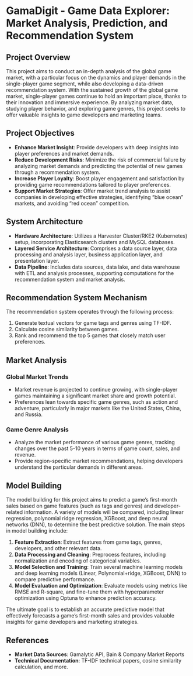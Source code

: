 # GamaDigit - Game Data Explorer: Market Analysis, Prediction, and Recommendation System

## Project Overview

This project aims to conduct an in-depth analysis of the global game market, with a particular focus on the dynamics and player demands in the single-player game segment, while also developing a data-driven recommendation system. With the sustained growth of the global game market, single-player games continue to hold an important place, thanks to their innovation and immersive experience. By analyzing market data, studying player behavior, and exploring game genres, this project seeks to offer valuable insights to game developers and marketing teams.

## Project Objectives

- **Enhance Market Insight**: Provide developers with deep insights into player preferences and market demands.
- **Reduce Development Risks**: Minimize the risk of commercial failure by analyzing market demands and predicting the potential of new games through a recommendation system.
- **Increase Player Loyalty**: Boost player engagement and satisfaction by providing game recommendations tailored to player preferences.
- **Support Market Strategies**: Offer market trend analysis to assist companies in developing effective strategies, identifying “blue ocean” markets, and avoiding “red ocean” competition.

## System Architecture

- **Hardware Architecture**: Utilizes a Harvester Cluster/RKE2 (Kubernetes) setup, incorporating Elasticsearch clusters and MySQL databases.
- **Layered Service Architecture**: Comprises a data source layer, data processing and analysis layer, business application layer, and presentation layer.
- **Data Pipeline**: Includes data sources, data lake, and data warehouse with ETL and analysis processes, supporting computations for the recommendation system and market analysis.

## Recommendation System Mechanism

The recommendation system operates through the following process:

1. Generate textual vectors for game tags and genres using TF-IDF.
2. Calculate cosine similarity between games.
3. Rank and recommend the top 5 games that closely match user preferences.

## Market Analysis

### Global Market Trends

- Market revenue is projected to continue growing, with single-player games maintaining a significant market share and growth potential.
- Preferences lean towards specific game genres, such as action and adventure, particularly in major markets like the United States, China, and Russia.

### Game Genre Analysis

- Analyze the market performance of various game genres, tracking changes over the past 5-10 years in terms of game count, sales, and revenue.
- Provide region-specific market recommendations, helping developers understand the particular demands in different areas.

## Model Building

The model building for this project aims to predict a game’s first-month sales based on game features (such as tags and genres) and developer-related information. A variety of models will be compared, including linear regression, polynomial ridge regression, XGBoost, and deep neural networks (DNN), to determine the best predictive solution. The main steps in model building include:

1. **Feature Extraction**: Extract features from game tags, genres, developers, and other relevant data.
2. **Data Processing and Cleaning**: Preprocess features, including normalization and encoding of categorical variables.
3. **Model Selection and Training**: Train several machine learning models and deep learning models (Linear, Polynomial+ridge, XGBoost, DNN) to compare predictive performance.
4. **Model Evaluation and Optimization**: Evaluate models using metrics like RMSE and R-square, and fine-tune them with hyperparameter optimization using Optuna to enhance prediction accuracy.

The ultimate goal is to establish an accurate predictive model that effectively forecasts a game’s first-month sales and provides valuable insights for game developers and marketing strategies.

## References

- **Market Data Sources**: Gamalytic API, Bain & Company Market Reports
- **Technical Documentation**: TF-IDF technical papers, cosine similarity calculation, and more.
